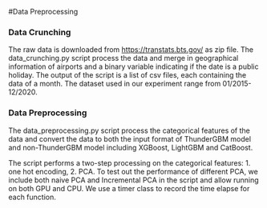 #Data Preprocessing

### Data Crunching
The raw data is downloaded from https://transtats.bts.gov/ as zip file. 
The data_crunching.py script process the data and merge in geographical information of airports
and a binary variable indicating if the date is a public holiday.
The output of the script is a list of csv files, each containing the data of a month.
The dataset used in our experiment range from 01/2015-12/2020.

### Data Preprocessing
The data_preprocessing.py script process the categorical features of the data and convert 
the data to both the input format of ThunderGBM model and non-ThunderGBM model including 
XGBoost, LightGBM and CatBoost.

The script performs a two-step processing on the categorical features: 1. one hot encoding, 2. PCA.
To test out the performance of different PCA, we include both naive PCA and Incremental PCA
in the script and allow running on both GPU and CPU. We use a timer class to record the time elapse 
for each function.